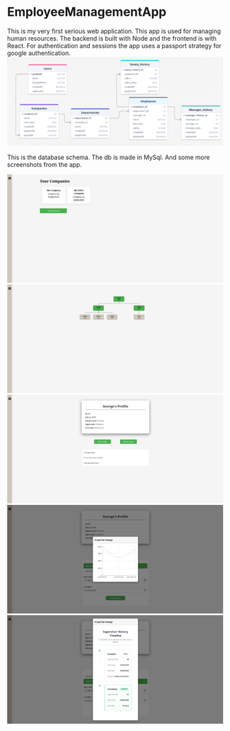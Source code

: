 # EmployeeManagementApp

This is my very first serious web application. This app is used for managing human resources. The backend is built with Node and the frontend is with React. 
For authentication and sessions the app uses a passport strategy for google authentication.
![DB_schema](screenshots/DB_schema.png)

This is the database schema. The db is made in MySql.
And some more screenshots from the app.

![YourCompanies](screenshots/YourCompanies.png)
![Employees](screenshots/Employees.png)
![EmployeeProfile](screenshots/EmployeeProfile.png)
![SalaryGraph](screenshots/SalaryGraph.png)
![SupervisorTimeline](screenshots/SupervisorTimeline.png)




